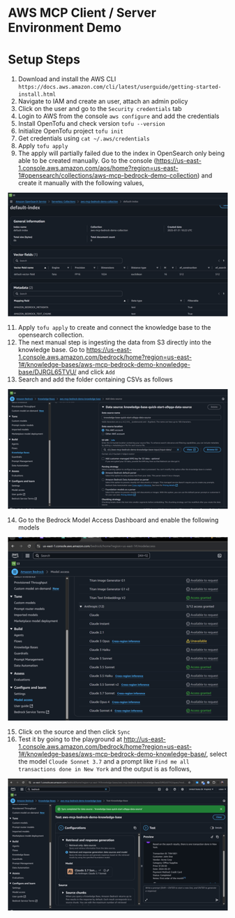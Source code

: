 # AWS MCP Client / Server Environment Demo

# Setup Steps

1. Download and install the AWS CLI `https://docs.aws.amazon.com/cli/latest/userguide/getting-started-install.html`
2. Navigate to IAM and create an user, attach an admin policy
3. Click on the user and go to the `Security credentials` tab
4. Login to AWS from the console `aws configure` and add the credentials
5. Install OpenTofu and check version `tofu --version`
6. Initialize OpenTofu project `tofu init`
7. Get credentials using `cat ~/.aws/credentials`
9. Apply `tofu apply`
10. The apply will partially failed due to the index in OpenSearch only being able to be created manually. Go to the console (https://us-east-1.console.aws.amazon.com/aos/home?region=us-east-1#opensearch/collections/aws-mcp-bedrock-demo-collection) and create it manually with the following values,

![IndexSummary](./images/index-summary.png)

11.  Apply `tofu apply` to create and connect the knowledge base to the opensearch collection.
12. The next manual step is ingesting the data from S3 directly into the knowledge base. Go to https://us-east-1.console.aws.amazon.com/bedrock/home?region=us-east-1#/knowledge-bases/aws-mcp-bedrock-demo-knowledge-base/DJRGL65TVU/ and click `Add`
13. Search and add the folder containing CSVs as follows

![IngestData](./images/input-data-ingestion.png)

14. Go to the Bedrock Model Access Dashboard and enable the following models

![ModelsAvailable](./images/models-available.png)

15. Click on the source and then click `Sync`
16. Test it by going to the playground at http://us-east-1.console.aws.amazon.com/bedrock/home?region=us-east-1#/knowledge-bases/aws-mcp-bedrock-demo-knowledge-base/, select the model `Cloude Sonnet 3.7` and a prompt like `Find me all transactions done in New York` and the output is as follows,

![TestKnowledgeBase](./images/test-knowledgebase.png)